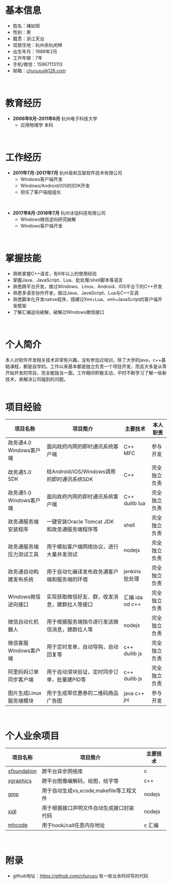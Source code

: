 
基本信息
==============
- 姓名：褚如旭
- 性别：男
- 籍贯：浙江天台
- 现居住地：杭州余杭闲林
- 出生年月：1989年2月
- 工作年限：7年
- 手机/微信：15967113113
- 邮箱：churuxu@126.com
<br>

教育经历
==============
- **2006年9月-2011年6月** 杭州电子科技大学 
  * 应用物理学 本科 
<br>

工作经历
==============
- **2011年7月-2017年7月** 杭州易和互联软件技术有限公司  
  * Windows客户端开发
  * Windows/Android/iOS的SDK开发
  * 担任了客户端组组长
<br>

- **2017年8月-2018年7月** 杭州冰珑科技有限公司
  * Windows微信逆向研究破解
  * Windows客户端开发
<br>

掌握技能
==============  
- 熟练掌握C++语言，有6年以上的使用经验
- 掌握Java、JavaScript、Lua、批处理/shell脚本等语言
- 熟悉跨平台开发，做过Windows、Linux、Android、iOS平台下的C++开发
- 熟悉多语言协作开发，做过Java、JavaScript、Lua与C++互调
- 熟悉脚本化开发native程序，搭建过Xml+Lua、xml+JavaScript的客户端开发框架
- 了解汇编逆向破解，破解过Windows微信接口
<br>

个人简介
==============
本人对软件开发相关技术非常有兴趣，没有参加过培训，除了大学的java，c++基础课程，都是自学的。工作以来基本都是独立负责一个项目开发，而且大多是从零开始开发的项目，完全能独当一面。工作期间积极主动，平时不断学习了解一些新技术，来解决公司碰到的问题。<br>
<br> 

项目经验
==============
| 项目名称 | 项目简介 | 主要技术 | 本人职责 |
|--|--|--|--|
| 政务通4.0 Windows客户端 | 面向政府内网的即时通讯系统客户端                | C++ MFC        | 参与开发     |
| 政务通5.0 SDK           | 给Android/iOS/Windows调用的即时通讯系统SDK    | C++            | 完全独立负责 |
| 政务通5.0 Windows客户端 | 面向政府内网的即时通讯系统客户端                | C++ duilib lua | 完全独立负责 |
| 政务通服务端安装程序     | 一键安装Oracle Tomcat JDK和政务通服务端程序等  | shell          | 完全独立负责 |
| 政务通服务端压力测试工具 | 用于模拟客户端网络协议，进行大量并发测试        | nodejs          | 完全独立负责 |
| 政务通自动构建发布系统   | 用于自动化编译发布政务通客户端和服务端的环境     | jenkins 批处理  | 完全独立负责 |
| Windows微信逆向接口     | 实现获取微信好友、群，收发消息，建群拉人等接口   | 汇编 ida od c++ | 完全独立负责 |
| 微信自动化机器人        | 用于根据服务端指令进行发送微信消息，建群拉人等   | nodejs          | 完全独立负责 |
| 微信客服 Windows客户端  | 用于定时发单，自动导购，自动回复等              | c++ duilib js   | 完全独立负责 |
| 阿里妈妈订单同步客户端   | 用于自动滑块验证，定时同步订单，批量建PID等      | c++ duilib js  | 完全独立负责 |
| 图片生成Linux服务端模块 | 用于生成带优惠券的二维码商品广告图               | java c++ jni   | 参与开发     |
<br>
    
个人业余项目
==============
| 项目名称 | 项目简介 | 主要技术 |
| -- | -- | -- | 
| [xfoundation](https://github.com/churuxu/xfoundation) | 跨平台异步网络库                       | c      |
| [xgraphics](https://github.com/churuxu/xgraphics)     | 跨平台图像编解码，绘图，绘字等           | c++    |
| [gmp](https://github.com/churuxu/gmp)                 | 用于自动生成vs,xcode,makefile等工程文件 | nodejs |
| [xidl](https://github.com/churuxu/xidl)               | 用于根据接口声明文件自动生成接口封装代码  | nodejs |
| [mhcode](https://github.com/churuxu/mhcode)           | 用于hook/call任意内存地址               | c 汇编 |
<br>

附录
==============
- github地址：https://github.com/churuxu 有一些业余时间写的代码



